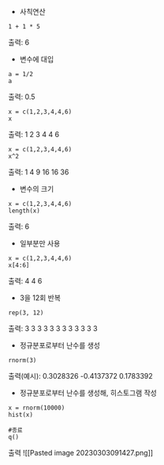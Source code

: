 * 사칙연산
```
1 + 1 * 5 
```
출력: 6

* 변수에 대입
```
a = 1/2
a
```
출력: 0.5

```
x = c(1,2,3,4,4,6)
x
```
출력: 1 2 3 4 4 6

```
x = c(1,2,3,4,4,6)
x^2
```
출력: 1 4 9 16 16 36

* 변수의 크기
```
x = c(1,2,3,4,4,6)
length(x)
```
출력: 6

* 일부분만 사용
```
x = c(1,2,3,4,4,6)
x[4:6]
```
출력: 4 4 6

* 3을 12회 반복
```
rep(3, 12)
```
출력: 3 3 3 3 3 3 3 3 3 3 3 3

* 정규분포로부터 난수를 생성
```
rnorm(3)
```
출력(예시): 0.3028326 -0.4137372 0.1783392

* 정규분포로부터 난수를 생성해, 히스토그램 작성
```
x = rnorm(10000)
hist(x)

#종료
q()
```
출력
![[Pasted image 20230303091427.png]]
